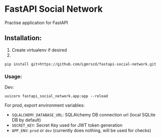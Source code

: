 # FastAPI Social Network

Practise application for FastAPI

## Installation:

1. Create virtualenv if desired
2.
```shell
pip install git+https://github.com/Lgmrszd/fastapi-social-network.git
```


### Usage:
Dev:

```shell
uvicorn fastapi_social_network.app:app --reload
```

For prod, export environment variables:

- `SQLALCHEMY_DATABASE_URL`: SQLAlchemy DB connection url (local SQLite DB by default)
- `SECRET_KEY`: Secret Key used for JWT token generation
- `APP_ENV`: `prod` or `dev` (currently does nothing, will be used for checks)